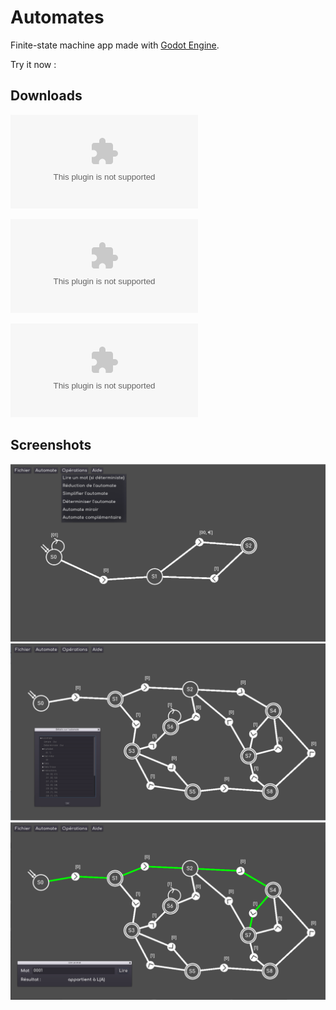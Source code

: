 # Automates
 
Finite-state machine app made with [Godot Engine](https://github.com/godotengine/godot).

Try it now : 

## Downloads

![Windows](executables/windows/automates_win64.zip)

![Mac OS](executables/windows/automates_macOS.zip)

![Linux](executables/windows/automates_linux_X11.zip)

## Screenshots

![](screenshots/screen1.png)
![](screenshots/screen2.png)
![](screenshots/screen3.png)
